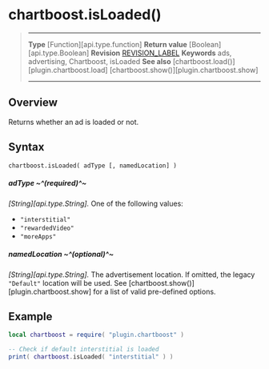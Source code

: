# chartboost.isLoaded()

> --------------------- ------------------------------------------------------------------------------------------
> __Type__              [Function][api.type.function]
> __Return value__		[Boolean][api.type.Boolean]
> __Revision__          [REVISION_LABEL](REVISION_URL)
> __Keywords__          ads, advertising, Chartboost, isLoaded
> __See also__			[chartboost.load()][plugin.chartboost.load]
>						[chartboost.show()][plugin.chartboost.show]
> --------------------- ------------------------------------------------------------------------------------------


## Overview

Returns whether an ad is loaded or not.

## Syntax

	chartboost.isLoaded( adType [, namedLocation] )

##### adType ~^(required)^~
_[String][api.type.String]._ One of the following values:

* `"interstitial"`
* `"rewardedVideo"`
* `"moreApps"`

##### namedLocation ~^(optional)^~
_[String][api.type.String]._ The advertisement location. If omitted, the legacy `"Default"` location will be used. See [chartboost.show()][plugin.chartboost.show] for a list of valid <nobr>pre-defined</nobr> options.

<!--- USE ANCHOR LINK ABOVE --->


## Example

``````lua
local chartboost = require( "plugin.chartboost" )

-- Check if default interstitial is loaded
print( chartboost.isLoaded( "interstitial" ) )
``````
